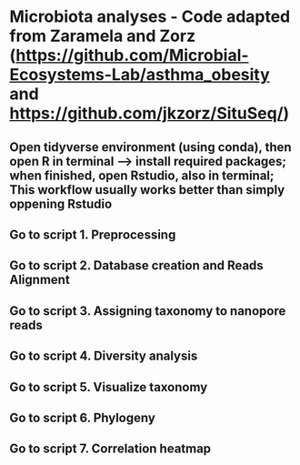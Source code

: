 # Microbiota analyses - Code adapted from Zaramela and Zorz (https://github.com/Microbial-Ecosystems-Lab/asthma_obesity and https://github.com/jkzorz/SituSeq/)

## Open tidyverse environment (using conda), then open R in terminal --> install required packages; when finished, open Rstudio, also in terminal; This workflow usually works better than simply oppening Rstudio 

## Go to script 1. Preprocessing 

## Go to script 2. Database creation and Reads Alignment

## Go to script 3. Assigning taxonomy to nanopore reads

## Go to script 4. Diversity analysis

## Go to script 5. Visualize taxonomy 

## Go to script 6. Phylogeny

## Go to script 7. Correlation heatmap 


